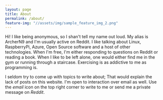 ```yaml
---
layout: page
title: About
permalink: /about/
feature-img: "//assets/img/sample_feature_img_2.png"
---
```


Hi! I like being anonymous, so I shan't tell my name out loud. My alias is ArcherN9 and I'm usually active on Reddit. I like talking about Linux, RaspberryPi, Azure, Open Source software and a host of other technologies. When I'm free, I'm either responding to questions on Reddit or reading a book. When I like to be left alone, one would either find me in the gym or running through a staircase. Exercising is as addictive to me as programming is.

I seldom try to come up with topics to write about; That would explain the lack of posts on this website. I'm open to interaction over email as well. Use the *email* icon on the top right corner to write to me or send me a private message on *Reddit*.